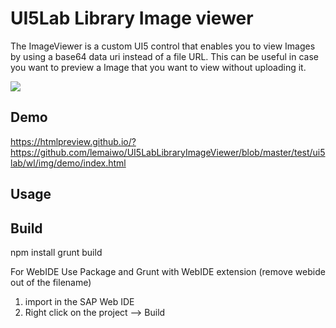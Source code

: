 # UI5Lab Library Image viewer
The ImageViewer is a custom UI5 control that enables you to view Images by using a base64 data uri instead of a file URL. This can be useful in case you want to preview a Image that you want to view without uploading it.

<img src="https://github.com/lemaiwo/UI5LabLibraryImageViewer/blob/master/images/imageviewer.gif"/>

## Demo
<a href="https://htmlpreview.github.io/?https://github.com/lemaiwo/UI5LabLibraryImageViewer/blob/master/test/ui5lab/wl/img/demo/index.html">https://htmlpreview.github.io/?https://github.com/lemaiwo/UI5LabLibraryImageViewer/blob/master/test/ui5lab/wl/img/demo/index.html</a>

## Usage

## Build
npm install
grunt build

For WebIDE
Use Package and Grunt with WebIDE extension (remove webide out of the filename)
1. import in the SAP Web IDE
2. Right click on the project --> Build 